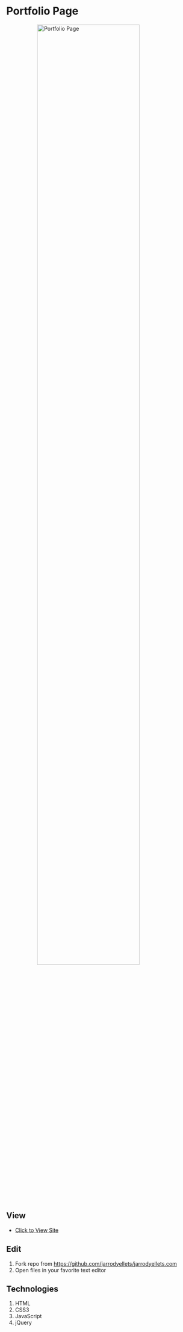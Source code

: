 # Portfolio Page

<figure><img src="http://www.jarrodyellets.com/images/portfolio.png" alt="Portfolio Page" style="width: 80%; display: block; margin-left: auto; margin-right: auto;"/></figure>

## View
- [Click to View Site](https://www.jarrodyellets.com)

## Edit
1. Fork repo from <https://github.com/jarrodyellets/jarrodyellets.com>
2. Open files in your favorite text editor

## Technologies
1. HTML
2. CSS3
3. JavaScript
4. jQuery
